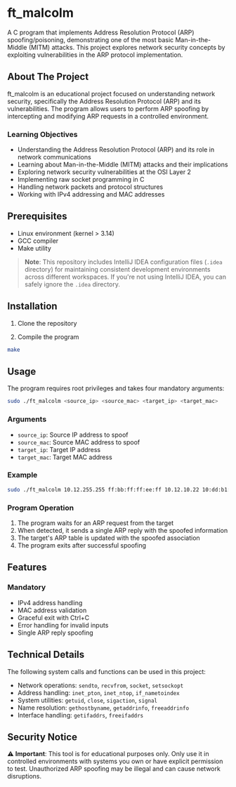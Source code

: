# ft_malcolm

A C program that implements Address Resolution Protocol (ARP) spoofing/poisoning, demonstrating one of the most basic Man-in-the-Middle (MITM) attacks. This project explores network security concepts by exploiting vulnerabilities in the ARP protocol implementation.

## About The Project

ft_malcolm is an educational project focused on understanding network security, specifically the Address Resolution Protocol (ARP) and its vulnerabilities. The program allows users to perform ARP spoofing by intercepting and modifying ARP requests in a controlled environment.

### Learning Objectives

- Understanding the Address Resolution Protocol (ARP) and its role in network communications
- Learning about Man-in-the-Middle (MITM) attacks and their implications
- Exploring network security vulnerabilities at the OSI Layer 2
- Implementing raw socket programming in C
- Handling network packets and protocol structures
- Working with IPv4 addressing and MAC addresses

## Prerequisites

- Linux environment (kernel > 3.14)
- GCC compiler
- Make utility

> **Note**: This repository includes IntelliJ IDEA configuration files (`.idea` directory) for maintaining consistent 
> development environments across different workspaces. If you're not using IntelliJ IDEA, you can safely ignore the 
> `.idea` directory.

## Installation

1. Clone the repository

2. Compile the program
```bash
make
```

## Usage

The program requires root privileges and takes four mandatory arguments:

```bash
sudo ./ft_malcolm <source_ip> <source_mac> <target_ip> <target_mac>
```

### Arguments

- `source_ip`: Source IP address to spoof
- `source_mac`: Source MAC address to spoof
- `target_ip`: Target IP address
- `target_mac`: Target MAC address

### Example

```bash
sudo ./ft_malcolm 10.12.255.255 ff:bb:ff:ff:ee:ff 10.12.10.22 10:dd:b1:00:00:00
```

### Program Operation

1. The program waits for an ARP request from the target
2. When detected, it sends a single ARP reply with the spoofed information
3. The target's ARP table is updated with the spoofed association
4. The program exits after successful spoofing

## Features

### Mandatory
- IPv4 address handling
- MAC address validation
- Graceful exit with Ctrl+C
- Error handling for invalid inputs
- Single ARP reply spoofing

## Technical Details

The following system calls and functions can be used in this project:
- Network operations: `sendto`, `recvfrom`, `socket`, `setsockopt`
- Address handling: `inet_pton`, `inet_ntop`, `if_nametoindex`
- System utilities: `getuid`, `close`, `sigaction`, `signal`
- Name resolution: `gethostbyname`, `getaddrinfo`, `freeaddrinfo`
- Interface handling: `getifaddrs`, `freeifaddrs`

## Security Notice

⚠️ **Important**: This tool is for educational purposes only. Only use it in controlled environments with systems you own or have explicit permission to test. Unauthorized ARP spoofing may be illegal and can cause network disruptions.
